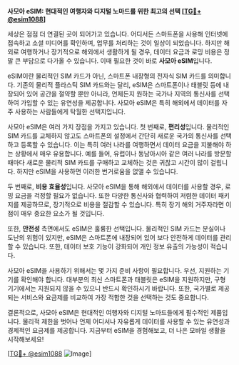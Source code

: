 **사모아 eSIM: 현대적인 여행자와 디지털 노마드를 위한 최고의 선택 [[TG💪+ @esim1088](https://t.me/s/esim1088)]**

세상은 점점 더 연결된 곳이 되어가고 있습니다. 어디서든 스마트폰을 사용해 인터넷에 접속하고 소셜 미디어를 확인하며, 업무를 처리하는 것이 일상이 되었습니다. 하지만 해외로 여행하거나 장기적으로 해외에서 생활하게 될 경우, 데이터 요금과 로밍 비용은 정말 큰 부담으로 다가올 수 있습니다. 이때 필요한 것이 바로 **사모아 eSIM**입니다.

eSIM이란 물리적인 SIM 카드가 아닌, 스마트폰 내장형의 전자식 SIM 카드를 의미합니다. 기존의 물리적 플라스틱 SIM 카드와는 달리, eSIM은 스마트폰이나 태블릿 등에 내장되어 있어 공간을 절약할 뿐만 아니라, 언제든지 원하는 국가나 지역의 통신사를 선택하여 가입할 수 있는 유연성을 제공합니다. 사모아 eSIM은 특히 해외에서 데이터를 자주 사용하는 사람들에게 탁월한 선택지입니다.

사모아 eSIM은 여러 가지 장점을 가지고 있습니다. 첫 번째로, **편리성**입니다. 물리적인 SIM 카드를 교체하지 않고도 스마트폰의 설정에서 간단히 새로운 국가의 통신사를 선택하고 등록할 수 있습니다. 이는 특히 여러 나라를 여행하면서 데이터 요금을 지불해야 하는 상황에서 매우 유용합니다. 예를 들어, 유럽이나 동남아시아 같은 여러 나라를 방문할 때마다 새로운 물리적 SIM 카드를 구매하고 교체하는 것은 귀찮고 시간이 많이 걸립니다. 하지만 eSIM을 사용하면 이러한 번거로움을 없앨 수 있습니다.

두 번째로, **비용 효율성**입니다. 사모아 eSIM을 통해 해외에서 데이터를 사용할 경우, 로밍 요금을 걱정할 필요가 없습니다. 또한 다양한 통신사와 협력하여 저렴한 데이터 패키지를 제공하므로, 장기적으로 비용을 절감할 수 있습니다. 특히 장기 해외 거주자라면 이 점이 매우 중요한 요소가 될 것입니다.

또한, **안전성** 측면에서도 eSIM은 훌륭한 선택입니다. 물리적인 SIM 카드는 분실이나 도난의 위험이 있지만, eSIM은 스마트폰에 내장되어 있어 보다 안전하게 데이터를 관리할 수 있습니다. 또한, 데이터 보호 기능이 강화되어 개인 정보 유출의 가능성이 적습니다.

사모아 eSIM을 사용하기 위해서는 몇 가지 준비 사항이 필요합니다. 우선, 지원하는 기기를 확인해야 합니다. 대부분의 최신 스마트폰과 태블릿은 eSIM을 지원하지만, 구형 기기에서는 지원되지 않을 수 있으니 반드시 확인하시기 바랍니다. 또한, 국가별로 제공되는 서비스와 요금제를 비교하여 가장 적합한 것을 선택하는 것도 중요합니다.

결론적으로, 사모아 eSIM은 현대적인 여행자와 디지털 노마드들에게 필수적인 제품입니다. 물리적 제한을 벗어나 언제 어디서나 자유롭게 데이터를 사용할 수 있는 유연성과 경제적인 요금제를 제공합니다. 지금부터 eSIM을 경험해보고, 더 나은 모바일 생활을 시작해보세요! 

[[TG💪+ @esim1088](https://t.me/s/esim1088) ![Image](https://i.postimg.cc/Y0z9fWf4/image.png)]